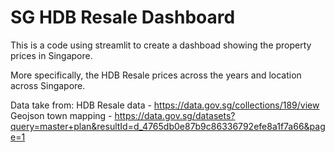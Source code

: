 # SG HDB Resale Dashboard

This is a code using streamlit to create a dashboad showing the property prices in Singapore.

More specifically, the HDB Resale prices across the years and location across Singapore.

Data take from: 
HDB Resale data - https://data.gov.sg/collections/189/view
Geojson town mapping - https://data.gov.sg/datasets?query=master+plan&resultId=d_4765db0e87b9c86336792efe8a1f7a66&page=1
